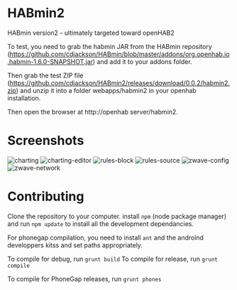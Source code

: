 HABmin2
=======

HABmin version2 - ultimately targeted toward openHAB2

To test, you need to grab the habmin JAR from the HABmin repository (https://github.com/cdjackson/HABmin/blob/master/addons/org.openhab.io.habmin-1.6.0-SNAPSHOT.jar) and add it to your addons folder.

Then grab the test ZIP file (https://github.com/cdjackson/HABmin2/releases/download/0.0.2/habmin2.zip) and unzip it into a folder webapps/habmin2 in your openhab installation.

Then open the browser at http://openhab server/habmin2.

Screenshots
===========


![charting](https://raw.github.com/wiki/cdjackson/HABmin2/screenshots/charting-saved.png)
![charting-editor](https://raw.github.com/wiki/cdjackson/HABmin2/screenshots/charting-edit.png)
![rules-block](https://raw.github.com/wiki/cdjackson/HABmin2/screenshots/rules-blocks.png)
![rules-source](https://raw.github.com/wiki/cdjackson/HABmin2/screenshots/rules-source.png)
![zwave-config](https://raw.github.com/wiki/cdjackson/HABmin2/screenshots/zwave-config.png)
![zwave-network](https://raw.github.com/wiki/cdjackson/HABmin2/screenshots/zwave-network.png)




Contributing
============
Clone the repository to your computer.
install ```npm``` (node package manager) and run ```npm update``` to install all the development dependancies.

For phonegap compilation, you need to install ```ant``` and the androind developpers kitss and set paths appropriately.

To compile for debug, run ```grunt build```
To compile for release, run ```grunt compile```

To compile for PhoneGap releases, run ```grunt phones```

